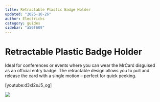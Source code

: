 ```yaml
---
title: Retractable Plastic Badge Holder
updated: "2025-10-26"
author: Electricks
category: guides
sidebar: "a56f609"
---
```


# Retractable Plastic Badge Holder

Ideal for conferences or events where you can wear the MrCard disguised as an official entry badge. The retractable design allows you to pull and release the card with a single motion – perfect for quick peeking.

[youtube:d3xI2sJ5_og]

![](https://electricks.info/wp-content/uploads/2025/07/badgeholder-1024x856.jpg)